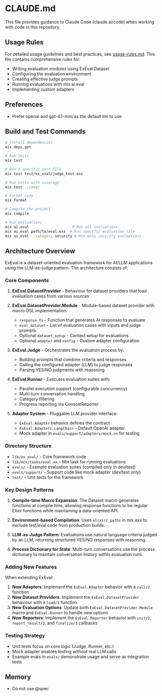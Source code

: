 # CLAUDE.md

This file provides guidance to Claude Code (claude.ai/code) when working with code in this repository.

## Usage Rules

For detailed usage guidelines and best practices, see [usage-rules.md](./usage-rules.md). This file contains comprehensive rules for:
- Writing evaluation modules using ExEval.Dataset
- Configuring the evaluation environment
- Creating effective judge prompts
- Running evaluations with mix ai.eval
- Implementing custom adapters

## Preferences

- Prefer openai and gpt-4.1-mini as the default llm to use

## Build and Test Commands

```bash
# Install dependencies
mix deps.get

# Run tests
mix test

# Run a specific test file
mix test test/ex_eval/judge_test.exs

# Run tests with coverage
mix test --cover

# Format code
mix format

# Compile the project
mix compile

# Run evaluations
mix ai.eval                    # Run all evaluations
mix ai.eval path/to/eval.exs  # Run specific evaluation file
mix ai.eval --category security # Run only security evaluations
```

## Architecture Overview

ExEval is a dataset-oriented evaluation framework for AI/LLM applications using the LLM-as-judge pattern. The architecture consists of:

### Core Components

1. **ExEval.DatasetProvider** - Behaviour for dataset providers that load evaluation cases from various sources

2. **ExEval.DatasetProvider.Module** - Module-based dataset provider with macro DSL implementation.
   - `response_fn` - Function that generates AI responses to evaluate
   - `eval_dataset` - List of evaluation cases with inputs and judge prompts
   - Optional `dataset_setup` - Context setup for evaluations
   - Optional `adapter` and `config` - Custom adapter configuration

3. **ExEval.Judge** - Orchestrates the evaluation process by:
   - Building prompts that combine criteria and responses
   - Calling the configured adapter (LLM) to judge responses
   - Parsing YES/NO judgments with reasoning

4. **ExEval.Runner** - Executes evaluation suites with:
   - Parallel execution support (configurable concurrency)
   - Multi-turn conversation handling
   - Category filtering
   - Progress reporting via ConsoleReporter

5. **Adapter System** - Pluggable LLM provider interface:
   - `ExEval.Adapter` behavior defines the contract
   - `ExEval.Adapters.LangChain` - Default OpenAI adapter
   - Mock adapter in `evals/support/adapters/mock.ex` for testing

### Directory Structure

- `lib/ex_eval/` - Core framework code
- `lib/mix/tasks/eval.ex` - Mix task for running evaluations
- `evals/` - Example evaluation suites (compiled only in dev/test)
- `evals/support/` - Support code like mock adapter (dev/test only)
- `test/` - Unit tests for the framework

### Key Design Patterns

1. **Compile-time Macro Expansion**: The Dataset macro generates functions at compile time, allowing response functions to be regular Elixir functions while maintaining a data-oriented API.

2. **Environment-based Compilation**: Uses `elixirc_paths` in mix.exs to exclude test/eval code from production builds.

3. **LLM-as-Judge Pattern**: Evaluations use natural language criteria judged by an LLM, returning structured YES/NO responses with reasoning.

4. **Process Dictionary for State**: Multi-turn conversations use the process dictionary to maintain conversation history within evaluation runs.

### Adding New Features

When extending ExEval:

1. **New Adapters**: Implement the `ExEval.Adapter` behavior with a `call/2` function
2. **New Dataset Providers**: Implement the `ExEval.DatasetProvider` behaviour with a `load/1` function
3. **New Evaluation Options**: Update both `ExEval.DatasetProvider.Module` macro and `ExEval.Runner` to handle new options
3. **New Reporters**: Implement the `ExEval.Reporter` behavior with `init/2`, `report_result/3`, and `finalize/3` callbacks

### Testing Strategy

- Unit tests focus on core logic (Judge, Runner, etc.)
- Mock adapter enables testing without real LLM calls
- Example evals in `evals/` demonstrate usage and serve as integration tests

## Memory

- Do not use @spec